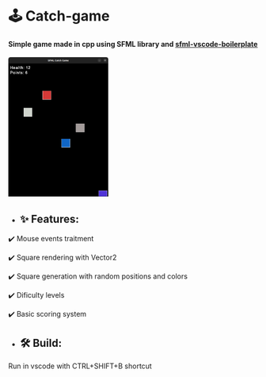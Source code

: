 <h1> 🕹️ Catch-game </h1>
<h4> Simple game made in cpp using SFML library and <a href="https://github.com/rewrking/sfml-vscode-boilerplate"> sfml-vscode-boilerplate </a> </h4>
<img src="catch-game.png" width="40%" height="40%">

<ul><li><h2>✨ Features:</h2></li></ul>
<p> ✔️ Mouse events traitment </p>
<p> ✔️ Square rendering with Vector2<T> </p>
<p> ✔️ Square generation with random positions and colors </p>
<p> ✔️ Dificulty levels </p>
<p> ✔️ Basic scoring system </p>

<ul><li><h2>🛠️ Build:</h2></li></ul>

Run in vscode with CTRL+SHIFT+B shortcut


